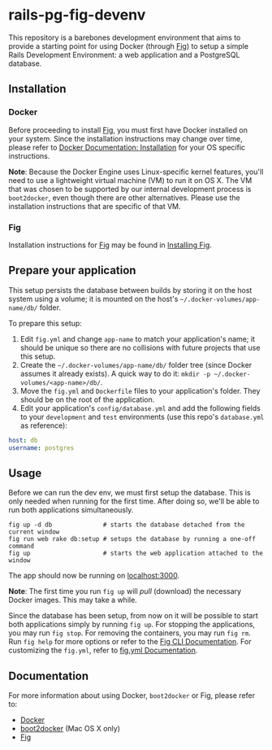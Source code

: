 # rails-pg-fig-devenv

This repository is a barebones development environment that aims to provide a
starting point for using Docker (through [Fig][]) to setup a simple Rails
Development Environment: a web application and a PostgreSQL database.

## Installation
### Docker
Before proceeding to install [Fig][], you must first have Docker installed on
your system. Since the installation instructions may change over time, please
refer to [Docker Documentation: Installation][] for your OS specific
instructions.

[Docker Documentation: Installation]: https://docs.docker.com/installation/

**Note**: Because the Docker Engine uses Linux-specific kernel features, you'll
need to use a lightweight virtual machine (VM) to run it on OS X. The VM that
was chosen to be supported by our internal development process is `boot2docker`,
even though there are other alternatives. Please use the installation
instructions that are specific of that VM.

### Fig
Installation instructions for [Fig][] may be found in [Installing Fig][].

[Installing Fig]: http://www.fig.sh/install.html

## Prepare your application
This setup persists the database between builds by storing it on the host system
using a volume; it is mounted on the host's `~/.docker-volumes/app-name/db/`
folder.

To prepare this setup:

1. Edit `fig.yml` and change `app-name` to match your application's name; it
should be unique so there are no collisions with future projects that use this
setup.
2. Create the `~/.docker-volumes/app-name/db/` folder tree (since Docker assumes
it already exists). A quick way to do it:
`mkdir -p ~/.docker-volumes/<app-name>/db/`.
3. Move the `fig.yml` and `Dockerfile` files to your application's folder. They
should be on the root of the application.
4. Edit your application's `config/database.yml` and add the following fields to
your `development` and `test` environments (use this repo's `database.yml` as
reference):

```yaml
host: db
username: postgres
```

## Usage
Before we can run the dev env, we must first setup the database. This is only
needed when running for the first time. After doing so, we'll be able to run
both applications simultaneously.

```
fig up -d db              # starts the database detached from the current window
fig run web rake db:setup # setups the database by running a one-off command
fig up                    # starts the web application attached to the window
```

The app should now be running on [localhost:3000](http://localhost:3000/).

**Note**: The first time you run `fig up` will _pull_ (download) the necessary
Docker images. This may take a while.

Since the database has been setup, from now on it will be possible to start both
applications simply by running `fig up`. For stopping the applications, you may
run `fig stop`. For removing the containers, you may run `fig rm`. Run
`fig help` for more options or refer to the [Fig CLI Documentation][]. For
customizing the `fig.yml`, refer to [fig.yml Documentation][].

[Fig CLI Documentation]: http://www.fig.sh/cli.html
[fig.yml Documentation]: http://www.fig.sh/yml.html

## Documentation
For more information about using Docker, `boot2docker` or Fig, please refer to:

- [Docker](https://docs.docker.com/)
- [boot2docker](https://github.com/boot2docker/boot2docker) (Mac OS X only)
- [Fig][]

[heroku/ruby-rails-sample]: https://github.com/heroku/ruby-rails-sample
[Fig]: http://fig.sh/
